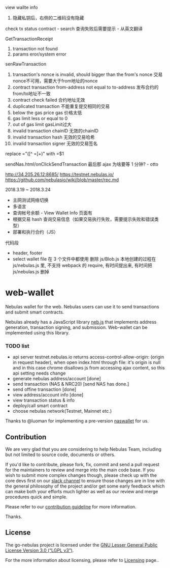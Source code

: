 
view wallte info 
  1. 隐藏私钥后，右侧的二维码没有隐藏

check tx status
contract - search
  查询失败后需要提示 - 从英文翻译

GetTransactionReceipt 
  1. transaction not found
  2. params eror/system error

senRawTransaction
  1. transaction's nonce is invalid, should bigger than the from's nonce 交易nonce不可用，需要大于from地址的nonce
  2. contract transaction from-address not equal to to-address 发布合约的from/to地址不一致
  3. contract check failed 合约地址无效
  4. duplicated transaction 不能重复提交相同的交易
  5. below the gas price gas 价格太低
  6. gas limit less or equal to 0 
  7. out of gas limit    gasLimit过大
  8. invalid transaction chainID 无效的chainID
  9. invalid transaction hash 无效的交易哈希
  10. invalid transaction signer 无效的交易签名

replace \="([^ =]+)" with =$1

sendNas.html/onClickSendTransaction 最后那 ajax 为啥要等 1 分钟? - otto

http://34.205.26.12:8685/
https://testnet.nebulas.io/
https://github.com/nebulasio/wiki/blob/master/rpc.md

2018.3.19 ~ 2018.3.24
- 主网测试网络切换
- 多语言
- 查询帐号余额 - View Wallet Info 页面有
- 根据交易 hash 查询交易信息（如果交易执行失败，需要提示失败和错误类型）
- 部署和执行合约（JS）

代码段
- header, footer
- select wallet file 在 3 个文件中都使用
删除 js/Blob.js
本地创建的过程在 js/nebulas.js 里, 不支持 webpack 的 require, 有时间提出来, 有时间把 js/nebulas.js 删掉

# web-wallet

Nebulas wallet for the web. Nebulas users can use it to send transactions and submit smart contracts.

Nebulas already has a JavaScript library [neb.js](https://github.com/nebulasio/neb.js) that implements address generation, transaction signing, and submission. Web-wallet can be implemented using this library.

### TODO list

- api server testnet.nebulas.io returns access-control-allow-origin: (origin in request header), when open index.html through file: it's origin is null and in this case chrome disallows js from accessing ajax content, so this api setting needs change
- generate nebulas address/account [done]
- send transaction (NAS & NRC20) [send NAS has done.]
- send offine transaction [done]
- view address/account info [done]
- view transaction status & info
- deploy/call smart contract
- choose nebulas network(Testnet, Mainnet etc.)


Thanks to @luoman for implementing a pre-version [naswallet](https://github.com/nebulasio/explorer/tree/master/nasWallet) for us.

## Contribution

We are very glad that you are considering to help Nebulas Team, including but not limited to source code, documents or others.

If you'd like to contribute, please fork, fix, commit and send a pull request for the maintainers to review and merge into the main code base. If you wish to submit more complex changes though, please check up with the core devs first on our [slack channel](http://nebulasio.herokuapp.com) to ensure those changes are in line with the general philosophy of the project and/or get some early feedback which can make both your efforts much lighter as well as our review and merge procedures quick and simple.

Please refer to our [contribution guideline](https://github.com/nebulasio/wiki/blob/master/contribute.md) for more information.

Thanks.

## License

The go-nebulas project is licensed under the [GNU Lesser General Public License Version 3.0 (“LGPL v3”)](https://www.gnu.org/licenses/lgpl-3.0.en.html).

For the more information about licensing, please refer to [Licensing](https://github.com/nebulasio/wiki/blob/master/licensing.md) page..

